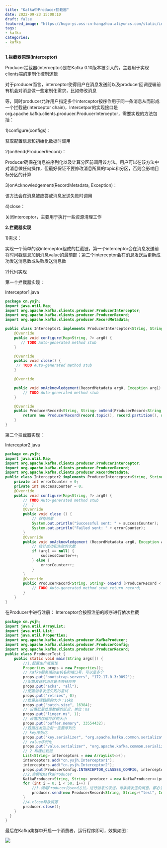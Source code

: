 ```yaml
---
title: "Kafka中Producer拦截器"
date: 2022-09-23 15:08:10
draft: false
featured_image: "https://hugo-ys.oss-cn-hangzhou.aliyuncs.com/static/img/kafka.png"
tags:
- kafka
categories:
- kafka
---
```

**1.拦截器原理(interceptor)**

Producer拦截器(interceptor)是在Kafka 0.10版本被引入的，主要用于实现clients端的定制化控制逻辑

对于producer而言，interceptor使得用户在消息发送前以及producer回调逻辑前有机会对消息做一些定制化需求，比如修改消息

等，同时producer允许用户指定多个interceptor按序作用于同一条消息从而形成一个拦截链(interceptor chain)，Intercetpor的实现接口是org.apache.kafka.clients.producer.ProducerInterceptor，需要实现的方法包括：

1)configure(configs)：

获取配置信息和初始化数据时调用

2)onSend(ProducerRecord)：

Producer确保在消息被序列化以及计算分区前调用该方法。用户可以在该方法中对消息做任何操作，但最好保证不要修改消息所属的topic和分区，否则会影响目标分区的计算

3)onAcknowledgement(RecordMetadata, Exception)：

该方法会在消息被应答或消息发送失败时调用

4)close：

关闭interceptor，主要用于执行一些资源清理工作

**2.拦截器实现**

1)需求：

实现一个简单的双interceptor组成的拦截链，第一个interceptor会在消息发送前将时间戳信息加到消息value的最前部；第二个interceptor会在消息发送后更新成功发送消息数或失败发送消息数

2)代码实现

第一个拦截器实现：

Interceptor1.java

```java
package cn.ysjh;
import java.util.Map;
import org.apache.kafka.clients.producer.ProducerInterceptor;
import org.apache.kafka.clients.producer.ProducerRecord;
import org.apache.kafka.clients.producer.RecordMetadata;

public class Interceptor1 implements ProducerInterceptor<String, String> {
    @Override
    public void configure(Map<String, ?> arg0) {
       // TODO Auto-generated method stub
    }

    @Override
    public void close() {
     // TODO Auto-generated method stub
    }

    @Override

    public void onAcknowledgement(RecordMetadata arg0, Exception arg1) {
        // TODO Auto-generated method stub
    }

    @Override
    public ProducerRecord<String, String> onSend(ProducerRecord<String, String> record) {
        return new ProducerRecord(record.topic(), record.partition(), record.timestamp(), record.key(), System.currentTimeMillis() + "," + record.value().toString());
    }
}
```

第二个拦截器实现：

Interceptor2.java

```java
package cn.ysjh;
import java.util.Map;
import org.apache.kafka.clients.producer.ProducerInterceptor;
import org.apache.kafka.clients.producer.ProducerRecord;
import org.apache.kafka.clients.producer.RecordMetadata;
public class Interceptor2 implements ProducerInterceptor<String, String> {
    private int errorCounter = 0;
    private int successCounter = 0;
    @Override
    public void configure(Map<String, ?> arg0) {
        // TODO Auto-generated method stub 
        //  } 
        @Override
        public void close () {
            // 保存结果 
            System.out.println("Successful sent: " + successCounter);
            System.out.println("Failed sent: " + errorCounter);
        }
        @Override
        public void onAcknowledgement (RecordMetadata arg0, Exception arg1){
            // 统计成功和失败的次数 
            if (arg1 == null) {
                successCounter++;
            } else {
                errorCounter++;
            }
        }
        @Override
        public ProducerRecord<String, String> onSend (ProducerRecord < String, String > record){
            // TODO Auto-generated method stub return record; 
        }
    }
}
```

在Producer中进行注册： Interceptor会按照注册的顺序进行依次拦截

```java
package cn.ysjh;
import java.util.ArrayList;
import java.util.List;
import java.util.Properties;
import org.apache.kafka.clients.producer.KafkaProducer;
import org.apache.kafka.clients.producer.ProducerConfig;
import org.apache.kafka.clients.producer.ProducerRecord;
public class ProducerTest {
    public static void main(String args[]) {
        //1.配置生产者属性 
        Properties props = new Properties();
        // Kafka服务端的主机名和端口号，可以是多个 
        props.put("bootstrap.servers", "172.17.0.3:9092");
        //配置发送的消息是否等待应答 
        props.put("acks", "all");
        //配置消息发送失败的重试 
        props.put("retries", 0);
        //批量处理数据的大小：16kb
        props.put("batch.size", 16384);
        // 设置批量处理数据的延迟，单位：ms 
        props.put("linger.ms", 1);
        // 设置内存缓冲区的大小 
        props.put("buffer.memory", 33554432);
        //数据在发送之前一定要序列化 
        // key序列化 
        props.put("key.serializer", "org.apache.kafka.common.serialization.StringSerializer");
        // value序列化 
        props.put("value.serializer", "org.apache.kafka.common.serialization.StringSerializer");
        // 2 构建拦截链 
        List<String> interceptors = new ArrayList<>();
        interceptors.add("cn.ysjh.Interceptor1");
        interceptors.add("cn.ysjh.Interceptor2");
        props.put(ProducerConfig.INTERCEPTOR_CLASSES_CONFIG, interceptors);
        //2.实例化KafkaProducer 
        KafkaProducer<String, String> producer = new KafkaProducer<>(props);
        for (int i = 0; i < 50; i++) {
            //3.调用Producer的send方法，进行消息的发送，每条待发送的消息，都必须封装为一个Record对象
            producer.send(new ProducerRecord<String, String>("test", Integer.toString(i), "hello world" + i));
        }
        //4.close释放资源 
        producer.close();
    }
  }
}
```

最后在Kafka集群中开启一个消费者，运行程序即可，效果如图：

<img referrerpolicy="no-referrer" src='https://img-blog.csdn.net/20180923150759601?watermark/2/text/aHR0cHM6Ly9ibG9nLmNzZG4ubmV0L3lzXzIzMDAxNA==/font/5a6L5L2T/fontsize/400/fill/I0JBQkFCMA==/dissolve/70'>